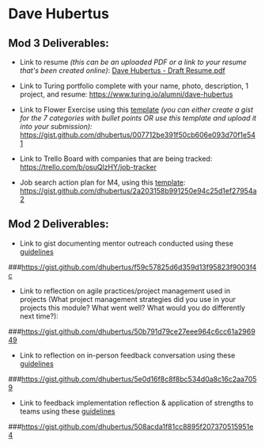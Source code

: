 # Dave Hubertus

## Mod 3 Deliverables:

* Link to resume *(this can be an uploaded PDF or a link to your resume that's been created online)*: 
[Dave Hubertus - Draft Resume.pdf](https://github.com/turingschool/career-development-curriculum/files/982193/Dave.Hubertus.-.Draft.Resume.pdf)

* Link to Turing portfolio complete with your name, photo, description, 1 project, and resume:
https://www.turing.io/alumni/dave-hubertus

* Link to Flower Exercise using this [template](https://github.com/turingschool/career-development-curriculum/blob/master/files/Career%20Unit%20-%20The%20Flower%20Diagram.pdf) *(you can either create a gist for the 7 categories with bullet points OR use this template and upload it into your submission):*
https://gist.github.com/dhubertus/007712be391f50cb606e093d70f1e541

* Link to Trello Board with companies that are being tracked: 
https://trello.com/b/osuQlzHY/job-tracker

* Job search action plan for M4, using this [template](https://github.com/turingschool/career-development-curriculum/blob/master/module_three/mod_4_action_plan_template.md):
https://gist.github.com/dhubertus/2a203158b991250e94c25d1ef27954a2


## Mod 2 Deliverables:
* Link to gist documenting mentor outreach conducted using these [guidelines](https://github.com/turingschool/career-development-curriculum/blob/master/module_two/cold_outreach_i_guidelines.md)

###https://gist.github.com/dhubertus/f59c57825d6d359d13f95823f9003f4c

* Link to reflection on agile practices/project management used in projects (What project management strategies did you use in your projects this module? What went well? What would you do differently next time?):

###https://gist.github.com/dhubertus/50b791d79ce27eee964c6cc61a296949

* Link to reflection on in-person feedback conversation using these [guidelines](https://github.com/turingschool/career-development-curriculum/blob/master/module_two/feedback_conversation_reflection_guidelines.md)

###https://gist.github.com/dhubertus/5e0d16f8c8f8bc534d0a8c16c2aa7059

* Link to feedback implementation reflection & application of strengths to teams using these [guidelines](https://github.com/turingschool/career-development-curriculum/blob/master/module_two/feedback_implementation_strengths_reflection.md)

###https://gist.github.com/dhubertus/508acda1f81cc8895f207370515951e4

